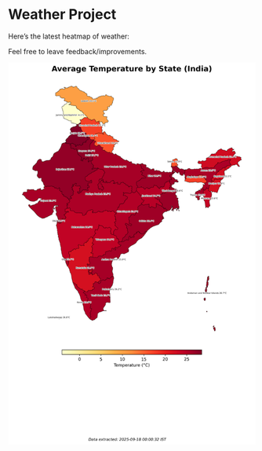 # Weather Project

Here’s the latest heatmap of weather:

Feel free to leave feedback/improvements.

![India Heatmap](docs/assets/india_heatmap.png?v=CAFE4A)
